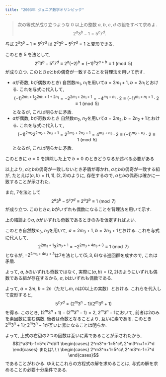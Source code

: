 ```yaml
---
title: "2003年 ジュニア数学オリンピック"
---
```


> 次の等式が成り立つような $0$ 以上の整数 $a$, $b$, $c$, $d$ の組をすべて求めよ．
$$2^a3^b-1=5^c7^d.$$

与式 $2^a3^b-1=5^c7^d$ は $2^a3^b-5^c7^d=1$ と変形できる.

このとき $5$ を法として,
$$2^a3^b-5^c7^d\equiv2^a(-2)^b=(-1)^b2^{a+b}\equiv1\pmod5$$
が成り立つ. このとき$a$と$b$の偶奇が一致することを背理法を用いて示す. 

- $a$が奇数, $b$が偶数のとき\\
自然数$m_1$, $n_1$を用いて$a=2m_1+1$, $b=2n_1$とおける. これを与式に代入して, $$(-1)^{2m_1+1}2^{2m_1+1+2n_1}=-2^{2m_1+2n_1+1}=-4^{m_1+n_1}\cdot2\equiv(-1)^{m_1+n_1+1}\cdot2\equiv1\pmod5$$
となるが, これは明らかに矛盾. 
- $a$が偶数, $b$が奇数のとき
自然数$m_2$, $n_2$を用いて$a=2m_2$, $b=2n_2+1$とおける. これを与式に代入して, $$(-1)^{2m_2}2^{2m_2+2n_2+1}=2^{2m_2+2n_2+1}=4^{m_2+n_2}\cdot2\equiv(-1)^{m_2+n_2}\cdot2\equiv1\pmod5$$
となるが, これは明らかに矛盾. 

このときに $a=0$ を排除した上で $b=0$ のときどうなるか述べる必要がある

以上より, $a$と$b$の偶奇が一致しないとき矛盾が導かれ, $a$と$b$の偶奇が一致する組が, たとえば$(a,b)=(1,1),(2,2)$のように, 存在するので, $a$と$b$の偶奇は確かに一致することが示された.

また, 7を法として
$$2^a3^b-5^c7^d\equiv2^a3^b\equiv1\pmod7$$
が成り立つ. このとき$a$, $b$がいずれも偶数になることを背理法を用いて示す. 

上の結論より$a$, $b$がいずれも奇数であるときのみを仮定すればよい. 

このとき自然数$m_3$, $n_3$を用いて, $a=2m_3+1$, $b=2n_3+1$とおける. これを与式に代入して,
$$2^{2m_3+1}3^{2n_3+1}=-2^{2m_3+4n_3+3}\equiv1\pmod7$$
となるが, $-2^{2m_3+4n_3+3}$は7を法として$\{5,3,6\}$なる巡回群を成すので, これは矛盾.

よって, $a$, $b$のいずれも奇数ではなく, 実際に$(a,b)=(2,2)$のようにいずれも偶数である組が存在するから, $a$, $b$はいずれも偶数である.

よって, $a=2m$, $b=2n$（ただし$m$, $n$は0以上の実数）とおける. これらを代入して変形すると, 
$$5^c7^d=(2^m3^n-1)(2^m3^n+1)$$
を得る. このとき, $(2^m3^n+1)-(2^m3^n-1)=2$, $2^m3^n-1$において, 前者は2のみを素因数に含む偶数, 後者は奇数となることより, 互いに素である. このとき$2^m3^n+1$と$2^m3^n-1$が互いに素になることは明らか.

よって, 上式の右辺の2つの因数は互いに素であることが示されたから, 
$$2^a3^b-1=5^c7^d\iff
\begin{cases}
2^m3^n-1=5^c\\
2^m3^n+1=7^d
\end{cases}
または\ \ \ 
\begin{cases}
2^m3^n+1=5^c\\
2^m3^n-1=7^d
\end{cases}$$
であることがわかる. ゆえにこれらの方程式の解を求めることは, 与式の解を求めることの必要十分条件である.